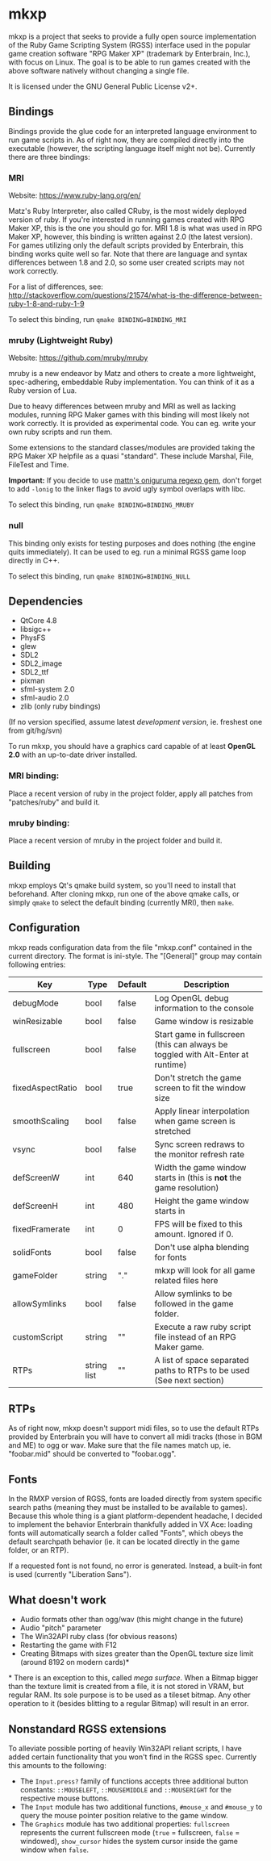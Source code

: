 # mkxp

mkxp is a project that seeks to provide a fully open source implementation of the Ruby Game Scripting System (RGSS) interface used in the popular game creation software "RPG Maker XP" (trademark by Enterbrain, Inc.), with focus on Linux. The goal is to be able to run games created with the above software natively without changing a single file.

It is licensed under the GNU General Public License v2+.

## Bindings
Bindings provide the glue code for an interpreted language environment to run game scripts in. As of right now, they are compiled directly into the executable (however, the scripting language itself might not be). Currently there are three bindings:

### MRI
Website: https://www.ruby-lang.org/en/

Matz's Ruby Interpreter, also called CRuby, is the most widely deployed version of ruby. If you're interested in running games created with RPG Maker XP, this is the one you should go for. MRI 1.8 is what was used in RPG Maker XP, however, this binding is written against 2.0 (the latest version). For games utilizing only the default scripts provided by Enterbrain, this binding works quite well so far. Note that there are language and syntax differences between 1.8 and 2.0, so some user created scripts may not work correctly.

For a list of differences, see:
http://stackoverflow.com/questions/21574/what-is-the-difference-between-ruby-1-8-and-ruby-1-9

To select this binding, run `qmake BINDING=BINDING_MRI`

### mruby (Lightweight Ruby)
Website: https://github.com/mruby/mruby

mruby is a new endeavor by Matz and others to create a more lightweight, spec-adhering, embeddable Ruby implementation. You can think of it as a Ruby version of Lua.

Due to heavy differences between mruby and MRI as well as lacking modules, running RPG Maker games with this binding will most likely not work correctly. It is provided as experimental code. You can eg. write your own ruby scripts and run them.

Some extensions to the standard classes/modules are provided taking the RPG Maker XP helpfile as a quasi "standard". These include Marshal, File, FileTest and Time.

**Important:** If you decide to use [mattn's oniguruma regexp gem](https://github.com/mattn/mruby-onig-regexp), don't forget to add `-lonig` to the linker flags to avoid ugly symbol overlaps with libc.

To select this binding, run `qmake BINDING=BINDING_MRUBY`

### null
This binding only exists for testing purposes and does nothing (the engine quits immediately). It can be used to eg. run a minimal RGSS game loop directly in C++.

To select this binding, run `qmake BINDING=BINDING_NULL`

## Dependencies

* QtCore 4.8
* libsigc++
* PhysFS
* glew
* SDL2
* SDL2_image
* SDL2_ttf
* pixman
* sfml-system 2.0
* sfml-audio 2.0
* zlib (only ruby bindings)

(If no version specified, assume latest *development version*, ie. freshest one from git/hg/svn)

To run mkxp, you should have a graphics card capable of at least **OpenGL 2.0** with an up-to-date driver installed.
 
### MRI binding:
Place a recent version of ruby in the project folder, apply all patches from "patches/ruby" and build it.

### mruby binding:
Place a recent version of mruby in the project folder and build it.

## Building

mkxp employs Qt's qmake build system, so you'll need to install that beforehand. After cloning mkxp, run one of the above qmake calls, or simply `qmake` to select the default binding (currently MRI), then `make`.

## Configuration

mkxp reads configuration data from the file "mkxp.conf" contained in the current directory. The format is ini-style. The "[General]" group may contain following entries:

| Key              | Type        | Default | Description                                                                     |
| ---------------- | ----------- | ------- | ------------------------------------------------------------------------------- |
| debugMode        | bool        | false   | Log OpenGL debug information to the console                                     |
| winResizable     | bool        | false   | Game window is resizable                                                        |
| fullscreen       | bool        | false   | Start game in fullscreen (this can always be toggled with Alt-Enter at runtime) |
| fixedAspectRatio | bool        | true    | Don't stretch the game screen to fit the window size                            |
| smoothScaling    | bool        | false   | Apply linear interpolation when game screen is stretched                        |
| vsync            | bool        | false   | Sync screen redraws to the monitor refresh rate                                 |
| defScreenW       | int         | 640     | Width the game window starts in (this is **not** the game resolution)           |
| defScreenH       | int         | 480     | Height the game window starts in                                                |
| fixedFramerate   | int         | 0       | FPS will be fixed to this amount. Ignored if 0.                                 |
| solidFonts       | bool        | false   | Don't use alpha blending for fonts                                              |
| gameFolder       | string      | "."     | mkxp will look for all game related files here                                  |
| allowSymlinks    | bool        | false   | Allow symlinks to be followed in the game folder.                               |
| customScript     | string      | ""      | Execute a raw ruby script file instead of an RPG Maker game.                    |
| RTPs             | string list | ""      | A list of space separated paths to RTPs to be used (See next section)           |

## RTPs

As of right now, mkxp doesn't support midi files, so to use the default RTPs provided by Enterbrain you will have to convert all midi tracks (those in BGM and ME) to ogg or wav. Make sure that the file names match up, ie. "foobar.mid" should be converted to "foobar.ogg".

## Fonts

In the RMXP version of RGSS, fonts are loaded directly from system specific search paths (meaning they must be installed to be available to games). Because this whole thing is a giant platform-dependent headache, I decided to implement the behavior Enterbrain thankfully added in VX Ace: loading fonts will automatically search a folder called "Fonts", which obeys the default searchpath behavior (ie. it can be located directly in the game folder, or an RTP).

If a requested font is not found, no error is generated. Instead, a built-in font is used (currently "Liberation Sans").

## What doesn't work

* Audio formats other than ogg/wav (this might change in the future)
* Audio "pitch" parameter
* The Win32API ruby class (for obvious reasons)
* Restarting the game with F12
* Creating Bitmaps with sizes greater than the OpenGL texture size limit (around 8192 on modern cards)*

\* There is an exception to this, called *mega surface*. When a Bitmap bigger than the texture limit is created from a file, it is not stored in VRAM, but regular RAM. Its sole purpose is to be used as a tileset bitmap. Any other operation to it (besides blitting to a regular Bitmap) will result in an error.

## Nonstandard RGSS extensions

To alleviate possible porting of heavily Win32API reliant scripts, I have added certain functionality that you won't find in the RGSS spec. Currently this amounts to the following:

* The `Input.press?` family of functions accepts three additional button constants: `::MOUSELEFT`, `::MOUSEMIDDLE` and `::MOUSERIGHT` for the respective mouse buttons.
* The `Input` module has two additional functions, `#mouse_x` and `#mouse_y` to query the mouse pointer position relative to the game window.
* The `Graphics` module has two additional properties: `fullscreen` represents the current fullscreen mode (`true` = fullscreen, `false` = windowed), `show_cursor` hides the system cursor inside the game window when `false`.
